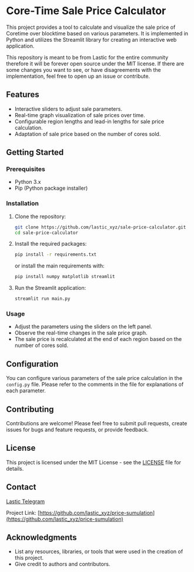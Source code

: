 # Core-Time Sale Price Calculator

This project provides a tool to calculate and visualize the sale price of Coretime  over blocktime based on various parameters. It is implemented in Python and utilizes the Streamlit library for creating an interactive web application.

This repository is meant to be from Lastic for the entire community therefore it will be forever open source under the MIT license. If there are some changes you want to see, or have disagreements with the implementation, feel free to open up an issue or contribute.

## Features

- Interactive sliders to adjust sale parameters.
- Real-time graph visualization of sale prices over time.
- Configurable region lengths and lead-in lengths for sale price calculation.
- Adaptation of sale price based on the number of cores sold.

## Getting Started

### Prerequisites

- Python 3.x
- Pip (Python package installer)

### Installation

1. Clone the repository:
   ```sh
   git clone https://github.com/lastic_xyz/sale-price-calculator.git
   cd sale-price-calculator
   ```

2. Install the required packages:
    ```sh
    pip install -r requirements.txt
    ```

    or install the main requirements with:
    ```sh
    pip install numpy matplotlib streamlit
    ```

3. Run the Streamlit application:
   ```sh
   streamlit run main.py
   ```

### Usage

- Adjust the parameters using the sliders on the left panel.
- Observe the real-time changes in the sale price graph.
- The sale price is recalculated at the end of each region based on the number of cores sold.

## Configuration

You can configure various parameters of the sale price calculation in the `config.py` file. Please refer to the comments in the file for explanations of each parameter.

## Contributing

Contributions are welcome! Please feel free to submit pull requests, create issues for bugs and feature requests, or provide feedback.

## License

This project is licensed under the MIT License - see the [LICENSE](LICENSE) file for details.

## Contact

[Lastic Telegram](https://t.me/+khw2i6GGYFw3NDNi)

Project Link: [https://github.com/lastic_xyz/price-sumulation](https://github.com/lastic_xyz/price-sumulation)

## Acknowledgments

- List any resources, libraries, or tools that were used in the creation of this project.
- Give credit to authors and contributors.
